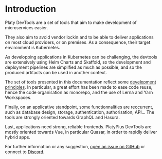 # Introduction

Platy DevTools are a set of tools that aim to make development of microservices easier.

They also aim to avoid vendor lockin and to be able to deliver applications on most cloud providers, or on premises. As a consequence, their target environment is Kubernetes.

As developping applications in Kubernetes can be challenging, the devtools are extensively using Helm Charts and Skaffold, so the development and deployment pipelines are simplified as much as possible, and so the produced artifacts can be used in another context.

The set of tools presented in this documentation reflect some [development principles](./development-principles.md). In particular, a great effort has been made to ease code reuse, hence the code organisation as monorepo, and the use of Lerna and Yarn Workspaces.

Finally, on an applicative standpoint, some functionnalities are reccurrent, such as database design, storage, authentication, authorisation, API... The tools are strongly oriented towards GraphQL and Hasura.

Last, applications need strong, reliable frontends. PlatyPlus DevTools are mostly oriented towards Vue, in particular Quasar, in order to rapidly deliver hybrid apps.

For further information or any suggestion, [open an issue on GitHub](https://github.com/platyplus/platyplus/issues/new) or connect to [Discord](https://discord.gg/Bez8xY).
